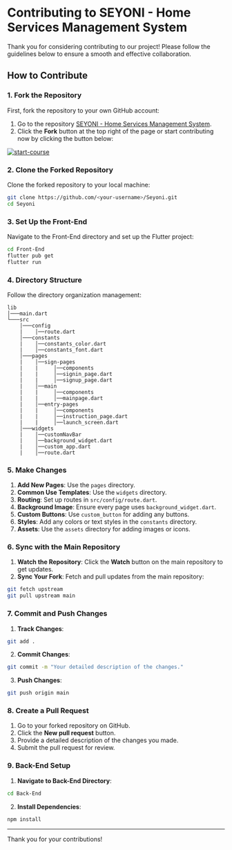 # Contributing to SEYONI - Home Services Management System

Thank you for considering contributing to our project! Please follow the guidelines below to ensure a smooth and effective collaboration.

## How to Contribute

### 1. Fork the Repository
First, fork the repository to your own GitHub account:
1. Go to the repository [SEYONI - Home Services Management System](https://github.com/Ahzem/Seyoni.git).
2. Click the **Fork** button at the top right of the page or start contributing now by clicking the button below:

[![start-course](https://md-buttons.francoisvoron.com/button.svg?text=Fork%20Now)](https://github.com/Ahzem/Seyoni/fork)


### 2. Clone the Forked Repository
Clone the forked repository to your local machine:
```bash
git clone https://github.com/<your-username>/Seyoni.git
cd Seyoni
```

### 3. Set Up the Front-End
Navigate to the Front-End directory and set up the Flutter project:
```bash
cd Front-End
flutter pub get
flutter run
```

### 4. Directory Structure
Follow the directory organization management:
```
lib
│───main.dart    
└───src
    │───config
    |    │──route.dart
    │───constants
    |    │──constants_color.dart
    |    │──constants_font.dart
    │───pages
    |    │──sign-pages
    |    |     │──components
    |    |     │──signin_page.dart
    |    |     │──signup_page.dart
    |    │──main
    |    |     │──components
    |    |     │──mainpage.dart
    |    │──entry-pages
    |    |     │──components
    |    |     │──instruction_page.dart
    |    |     │──launch_screen.dart
    │───widgets
    |    │──customNavBar
    |    │──background_widget.dart
    |    │──custom_app.dart
    |    │──route.dart
```

### 5. Make Changes
1. **Add New Pages**: Use the `pages` directory.
2. **Common Use Templates**: Use the `widgets` directory.
3. **Routing**: Set up routes in `src/config/route.dart`.
4. **Background Image**: Ensure every page uses `background_widget.dart`.
5. **Custom Buttons**: Use `custom_button` for adding any buttons.
6. **Styles**: Add any colors or text styles in the `constants` directory.
7. **Assets**: Use the `assets` directory for adding images or icons.

### 6. Sync with the Main Repository
1. **Watch the Repository**: Click the **Watch** button on the main repository to get updates.
2. **Sync Your Fork**: Fetch and pull updates from the main repository:
```bash
git fetch upstream
git pull upstream main
```

### 7. Commit and Push Changes
1. **Track Changes**:
```bash
git add .
```
2. **Commit Changes**:
```bash
git commit -m "Your detailed description of the changes."
```
3. **Push Changes**:
```bash
git push origin main
```

### 8. Create a Pull Request
1. Go to your forked repository on GitHub.
2. Click the **New pull request** button.
3. Provide a detailed description of the changes you made.
4. Submit the pull request for review.

### 9. Back-End Setup
1. **Navigate to Back-End Directory**:
```bash
cd Back-End
```
2. **Install Dependencies**:
```bash
npm install
```

---

Thank you for your contributions!
